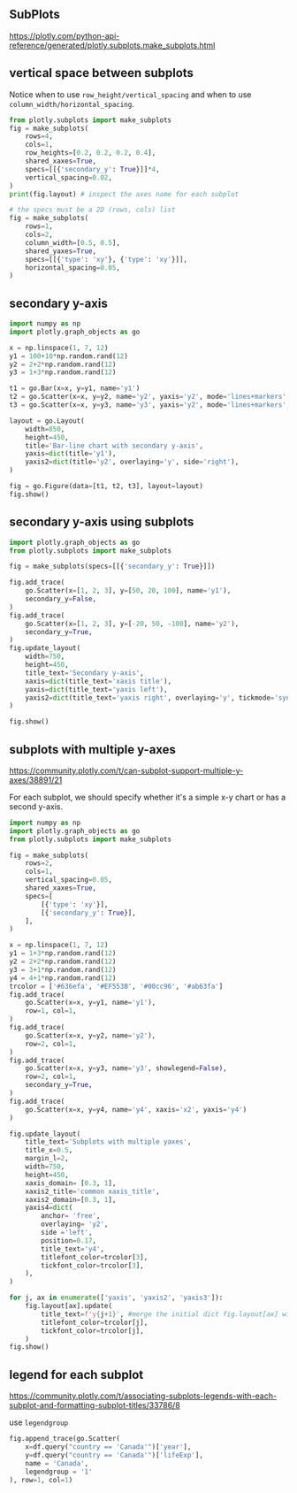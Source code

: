 ## SubPlots
https://plotly.com/python-api-reference/generated/plotly.subplots.make_subplots.html

## vertical space between subplots
Notice when to use `row_height/vertical_spacing` and when to use `column_width/horizontal_spacing`.
```py
from plotly.subplots import make_subplots
fig = make_subplots(
    rows=4,
    cols=1,
    row_heights=[0.2, 0.2, 0.2, 0.4], 
    shared_xaxes=True, 
    specs=[[{'secondary_y': True}]]*4,
    vertical_spacing=0.02,
)
print(fig.layout) # inspect the axes name for each subplot

# the specs must be a 2D (rows, cols) list 
fig = make_subplots(
    rows=1,
    cols=2,
    column_width=[0.5, 0.5],
    shared_yaxes=True,
    specs=[[{'type': 'xy'}, {'type': 'xy'}]],
    horizontal_spacing=0.05,
)
```

## secondary y-axis
```py
import numpy as np
import plotly.graph_objects as go

x = np.linspace(1, 7, 12)
y1 = 100+10*np.random.rand(12)
y2 = 2+2*np.random.rand(12)
y3 = 1+3*np.random.rand(12)

t1 = go.Bar(x=x, y=y1, name='y1')  
t2 = go.Scatter(x=x, y=y2, name='y2', yaxis='y2', mode='lines+markers', line=dict(color='orange'))  
t3 = go.Scatter(x=x, y=y3, name='y3', yaxis='y2', mode='lines+markers', line=dict(color='red'))  

layout = go.Layout(    
    width=850, 
    height=450,
    title='Bar-line chart with secondary y-axis', 
    yaxis=dict(title='y1'),            
    yaxis2=dict(title='y2', overlaying='y', side='right'),
)  

fig = go.Figure(data=[t1, t2, t3], layout=layout)  
fig.show()
```

## secondary y-axis using subplots
```py
import plotly.graph_objects as go
from plotly.subplots import make_subplots

fig = make_subplots(specs=[[{'secondary_y': True}]])

fig.add_trace(
    go.Scatter(x=[1, 2, 3], y=[50, 20, 100], name='y1'),
    secondary_y=False,
)
fig.add_trace(
    go.Scatter(x=[1, 2, 3], y=[-20, 50, -100], name='y2'),
    secondary_y=True,
)
fig.update_layout(
    width=750,
    height=450,
    title_text='Secondary y-axis',
    xaxis=dict(title_text='xaxis title'),
    yaxis=dict(title_text='yaxis left'),
    yaxis2=dict(title_text='yaxis right', overlaying='y', tickmode='sync', scaleanchor='y'),
)

fig.show()
```

## subplots with multiple y-axes
https://community.plotly.com/t/can-subplot-support-multiple-y-axes/38891/21

For each subplot, we should specify whether it's a simple x-y chart or has a second y-axis.
```py
import numpy as np
import plotly.graph_objects as go
from plotly.subplots import make_subplots

fig = make_subplots(
    rows=2,
    cols=1, 
    vertical_spacing=0.05, 
    shared_xaxes=True,
    specs=[
        [{'type': 'xy'}], 
        [{'secondary_y': True}],
    ],
)

x = np.linspace(1, 7, 12)
y1 = 1+3*np.random.rand(12)
y2 = 2+2*np.random.rand(12)
y3 = 3+1*np.random.rand(12)
y4 = 4+1*np.random.rand(12)
trcolor = ['#636efa', '#EF553B', '#00cc96', '#ab63fa']
fig.add_trace(
    go.Scatter(x=x, y=y1, name='y1'), 
    row=1, col=1,
)
fig.add_trace(
    go.Scatter(x=x, y=y2, name='y2'), 
    row=2, col=1,
)
fig.add_trace(
    go.Scatter(x=x, y=y3, name='y3', showlegend=False), 
    row=2, col=1, 
    secondary_y=True,
)
fig.add_trace(
    go.Scatter(x=x, y=y4, name='y4', xaxis='x2', yaxis='y4')
)

fig.update_layout(
    title_text='Subplots with multiple yaxes', 
    title_x=0.5,
    margin_l=2,
    width=750,
    height=450,
    xaxis_domain= [0.3, 1], 
    xaxis2_title='common xaxis_title',
    xaxis2_domain=[0.3, 1],
    yaxis4=dict(
        anchor= 'free',
        overlaying= 'y2',
        side ='left',
        position=0.17,
        title_text='y4',
        titlefont_color=trcolor[3],      
        tickfont_color=trcolor[3],
    ),
)

for j, ax in enumerate(['yaxis', 'yaxis2', 'yaxis3']):
    fig.layout[ax].update(
        title_text=f'y{j+1}', #merge the initial dict fig.layout[ax] with a new ax related dict
        titlefont_color=trcolor[j],      
        tickfont_color=trcolor[j],
    )
fig.show()
```

## legend for each subplot
https://community.plotly.com/t/associating-subplots-legends-with-each-subplot-and-formatting-subplot-titles/33786/8

use `legendgroup`
```py
fig.append_trace(go.Scatter(
    x=df.query("country == 'Canada'")['year'],
    y=df.query("country == 'Canada'")['lifeExp'],
    name = 'Canada',
    legendgroup = '1'
), row=1, col=1)
```
